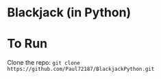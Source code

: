 # Blackjack (in Python)

# To Run

Clone the repo: `git clone https://github.com/Paul72187/BlackjackPython.git`
